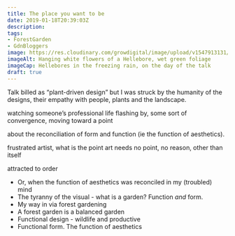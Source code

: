 ```yaml
---
title: The place you want to be
date: 2019-01-18T20:39:03Z
description: 
tags: 
- ForestGarden
- GdnBloggers
image: https://res.cloudinary.com/growdigital/image/upload/v1547913131/hellebore-B0684443.jpg
imageAlt: Hanging white flowers of a Hellebore, wet green foliage
imageCap: Hellebores in the freezing rain, on the day of the talk
draft: true
---
```


Talk billed as “plant-driven design” but I was struck by the humanity of the designs, their empathy with people, plants and the landscape. 

watching someone’s professional life flashing by, some sort of convergence, moving toward a point

about the reconciliation of form and function (ie the function of aesthetics).

frustrated artist,
what is the point
art needs no point, no reason, other than itself

attracted to order

* Or, when the function of aesthetics was reconciled in my (troubled) mind
* The tyranny of the visual - what is a garden? Function *and* form.
* My way in via forest gardening
* A forest garden is a balanced garden
* Functional design - wildlife and productive
* Functional form. The function of aesthetics
